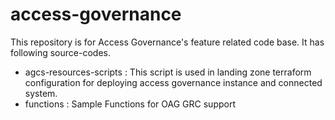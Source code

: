 # access-governance
This repository is for Access Governance's feature related code base. It has following source-codes.
- agcs-resources-scripts : This script is used in landing zone terraform configuration for deploying access governance instance and connected system.
- functions : Sample Functions for OAG GRC support 

